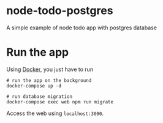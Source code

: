 # node-todo-postgres
A simple example of node todo app with postgres database

# Run the app
Using [Docker](https://www.docker.com/), you just have to run

```
# run the app on the background
docker-compose up -d

# run database migration
docker-compose exec web npm run migrate
```

Access the web using `localhost:3000`.
